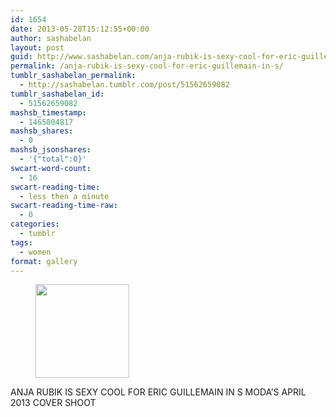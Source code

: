 ```yaml
---
id: 1654
date: 2013-05-28T15:12:55+00:00
author: sashabelan
layout: post
guid: http://www.sashabelan.com/anja-rubik-is-sexy-cool-for-eric-guillemain-in-s/
permalink: /anja-rubik-is-sexy-cool-for-eric-guillemain-in-s/
tumblr_sashabelan_permalink:
  - http://sashabelan.tumblr.com/post/51562659082
tumblr_sashabelan_id:
  - 51562659082
mashsb_timestamp:
  - 1465804817
mashsb_shares:
  - 0
mashsb_jsonshares:
  - '{"total":0}'
swcart-word-count:
  - 16
swcart-reading-time:
  - less then a minute
swcart-reading-time-raw:
  - 0
categories:
  - tumblr
tags:
  - women
format: gallery
---
```

<div id='gallery-375' class='gallery galleryid-1654 gallery-columns-3 gallery-size-thumbnail'>
  <figure class='gallery-item'> 
  
  <div class='gallery-icon portrait'>
    <a href='http://www.sashabelan.ru/anja-rubik-is-sexy-cool-for-eric-guillemain-in-s/attachment/1655/'><img width="150" height="150" src="http://www.sashabelan.ru/wp-content/uploads/2013/05/tumblr_mnikxjlkZE1qarj97o1_1280-150x150.jpg" class="attachment-thumbnail size-thumbnail" alt="" /></a>
  </div></figure>
</div>

ANJA RUBIK IS SEXY COOL FOR ERIC GUILLEMAIN IN S MODA’S APRIL 2013 COVER SHOOT